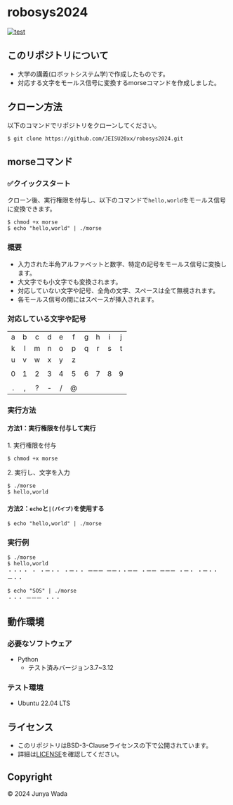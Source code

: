 # robosys2024
[![test](https://github.com/JEISU20xx/robosys2024/actions/workflows/test.yml/badge.svg)](https://github.com/JEISU20xx/robosys2024/actions/workflows/test.yml)

## このリポジトリについて
- 大学の講義(ロボットシステム学)で作成したものです。
- 対応する文字をモールス信号に変換するmorseコマンドを作成しました。

## クローン方法  
以下のコマンドでリポジトリをクローンしてください。
```
$ git clone https://github.com/JEISU20xx/robosys2024.git
```

## morseコマンド
### ✅️クイックスタート   
クローン後、実行権限を付与し、以下のコマンドで`hello,world`をモールス信号に変換できます。
```
$ chmod +x morse
$ echo "hello,world" | ./morse
```
### 概要
 - 入力された半角アルファベットと数字、特定の記号をモールス信号に変換します。
 - 大文字でも小文字でも変換されます。
 - 対応していない文字や記号、全角の文字、スペースは全て無視されます。
 - 各モールス信号の間にはスペースが挿入されます。

### 対応している文字や記号
|     |     |     |     |     |     |     |     |     |     |
|:---:|:---:|:---:|:---:|:---:|:---:|:---:|:---:|:---:|:---:|
|a    |b    |c    |d    |e    |f    |g    |h    |i    |j    |
|k    |l    |m    |n    |o    |p    |q    |r    |s    |t    |
|u    |v    |w    |x    |y    |z    |     |     |     |     |
|     |     |     |     |     |     |     |     |     |     |
|0    |1    |2    |3    |4    |5    |6    |7    |8    |9    |
|     |     |     |     |     |     |     |     |     |     |
|.    |,    |?    |-    |/    |@    |     |     |     |     |

### 実行方法
#### 方法1：実行権限を付与して実行
1\. 実行権限を付与
```
$ chmod +x morse
```
2\. 実行し、文字を入力
```
$ ./morse
$ hello,world
```
#### 方法2：`echo`と`|(パイプ)`を使用する
```
$ echo "hello,world" | ./morse
```
### 実行例
```
$ ./morse
$ hello,world
・・・・ ・ ・ー・・ ・ー・・ ーーー ーー・・ーー ・ーー ーーー ・ー・ ・ー・・ ー・・
```
```
$ echo "SOS" | ./morse
・・・ ーーー ・・・ 
```

## 動作環境  
### 必要なソフトウェア
- Python
  - テスト済みバージョン3.7~3.12

### テスト環境
- Ubuntu 22.04 LTS

## ライセンス
- このリポジトリはBSD-3-Clauseライセンスの下で公開されています。
- 詳細は[LICENSE](https://github.com/JEISU20xx/robosys2024/blob/main/LICENSE)を確認してください。

## Copyright  
© 2024 Junya Wada
